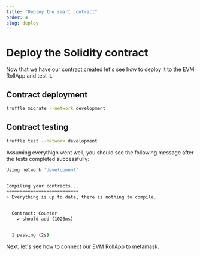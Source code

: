 ```yaml
---
title: "Deploy the smart contract"
order: 4
slug: deploy
---
```


# Deploy the Solidity contract

Now that we have our [contract created](create-contract.md) let's see how to deploy it to the EVM RollApp
and test it.

## Contract deployment

```sh
truffle migrate --network development
```

## Contract testing

```sh
truffle test --network development
```

Assuming everythign went well, you should see the following message after the tests completed successfully:

```sh
Using network 'development'.


Compiling your contracts...
===========================
> Everything is up to date, there is nothing to compile.


  Contract: Counter
    ✔ should add (1026ms)


  1 passing (2s)
```

Next, let's see how to connect our EVM RollApp to metamask.
